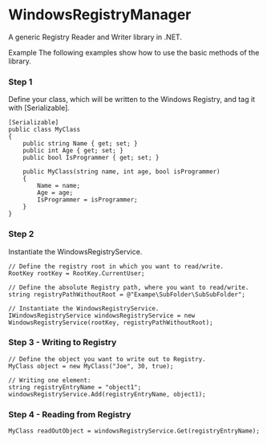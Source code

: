 # WindowsRegistryManager
A generic Registry Reader and Writer library in .NET.

Example
The following examples show how to use the basic methods of the library.

### Step 1
Define your class, which will be written to the Windows Registry, and tag it with [Serializable].
````
[Serializable]
public class MyClass
{
    public string Name { get; set; }
    public int Age { get; set; }
    public bool IsProgrammer { get; set; }

    public MyClass(string name, int age, bool isProgrammer)
    {
        Name = name;
        Age = age;
        IsProgrammer = isProgrammer;
    }
}
````

### Step 2
Instantiate the WindowsRegistryService.

````
// Define the registry root in which you want to read/write.
RootKey rootKey = RootKey.CurrentUser;

// Define the absolute Registry path, where you want to read/write.
string registryPathWithoutRoot = @"Exampe\SubFolder\SubSubFolder";

// Instantiate the WindowsRegistryService.
IWindowsRegistryService windowsRegistryService = new WindowsRegistryService(rootKey, registryPathWithoutRoot);
````

### Step 3 - Writing to Registry

````
// Define the object you want to write out to Registry.
MyClass object = new MyClass("Joe", 30, true);

// Writing one element:
string registryEntryName = "object1";
windowsRegistryService.Add(registryEntryName, object1);
````

### Step 4 - Reading from Registry
````
MyClass readOutObject = windowsRegistryService.Get(registryEntryName);
````
